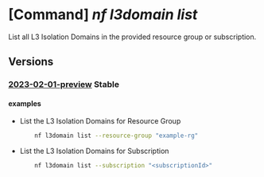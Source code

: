 # [Command] _nf l3domain list_

List all L3 Isolation Domains in the provided resource group or subscription.

## Versions

### [2023-02-01-preview](/Resources/mgmt-plane/L3N1YnNjcmlwdGlvbnMve30vcHJvdmlkZXJzL21pY3Jvc29mdC5tYW5hZ2VkbmV0d29ya2ZhYnJpYy9sM2lzb2xhdGlvbmRvbWFpbnM=/2023-02-01-preview.xml) **Stable**

<!-- mgmt-plane /subscriptions/{}/providers/microsoft.managednetworkfabric/l3isolationdomains 2023-02-01-preview -->
<!-- mgmt-plane /subscriptions/{}/resourcegroups/{}/providers/microsoft.managednetworkfabric/l3isolationdomains 2023-02-01-preview -->

#### examples

- List the L3 Isolation Domains for Resource Group
    ```bash
        nf l3domain list --resource-group "example-rg"
    ```

- List the L3 Isolation Domains for Subscription
    ```bash
        nf l3domain list --subscription "<subscriptionId>"
    ```
